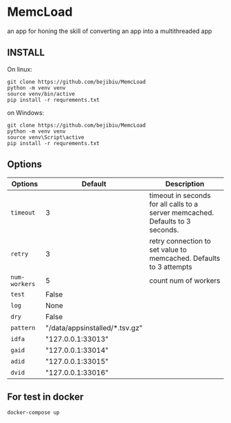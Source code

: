 MemcLoad
======
an app for honing the skill of converting an app into a multithreaded app

INSTALL
------
On linux:
```shell script
git clone https://github.com/bejibiu/MemcLoad
python -m venv venv
source venv/bin/active
pip install -r requrements.txt
```
on Windows:
```shell script
git clone https://github.com/bejibiu/MemcLoad
python -m venv venv
source venv\Script\active
pip install -r requrements.txt
```

Options
------

| Options | Default | Description |
| ------- | ----- |-------------|
`timeout`|3|timeout in seconds for all calls to a server memcached. Defaults to 3 seconds.|
`retry`|3|retry connection to set value to memcached. Defaults to 3 attempts
`num-workers`|5|count num of workers
`test`| False| 
`log`| None| 
`dry`| False| 
`pattern`| "/data/appsinstalled/*.tsv.gz"| 
`idfa`| "127.0.0.1:33013"| 
`gaid`| "127.0.0.1:33014"| 
`adid`| "127.0.0.1:33015"| 
`dvid`| "127.0.0.1:33016"| 

For test in docker
-------------
```shell script
docker-compose up
```